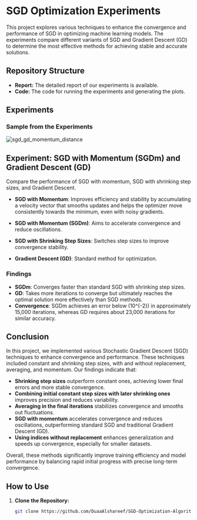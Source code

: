 # SGD Optimization Experiments

This project explores various techniques to enhance the convergence and performance of SGD in optimizing machine learning models. The experiments compare different variants of SGD and Gradient Descent (GD) to determine the most effective methods for achieving stable and accurate solutions.

## Repository Structure
- **Report:** The detailed report of our experiments is available.
- **Code:** The code for running the experiments and generating the plots.


## Experiments

### Sample from the Experiments

![sgd_gd_momentum_distance](https://github.com/user-attachments/assets/9b0f2491-6feb-4f54-bd73-818def71dddd)


## Experiment: SGD with Momentum (SGDm) and Gradient Descent (GD)

Compare the performance of SGD with momentum, SGD with shrinking step sizes, and Gradient Descent.
- **SGD with Momentum**: Improves efficiency and stability by accumulating a velocity vector that smooths updates and helps the optimizer move consistently towards the minimum, even with noisy gradients.

- **SGD with Momentum (SGDm)**: Aims to accelerate convergence and reduce oscillations.
- **SGD with Shrinking Step Sizes**: Switches step sizes to improve convergence stability.
- **Gradient Descent (GD)**: Standard method for optimization.

### Findings
- **SGDm**: Converges faster than standard SGD with shrinking step sizes.
- **GD**: Takes more iterations to converge but ultimately reaches the optimal solution more effectively than SGD methods.
- **Convergence**: SGDm achieves an error below \(10^{-2}\) in approximately 15,000 iterations, whereas GD requires about 23,000 iterations for similar accuracy.


## Conclusion
In this project, we implemented various Stochastic Gradient Descent (SGD) techniques to enhance convergence and performance. These techniques included constant and shrinking step sizes, with and without replacement, averaging, and momentum. Our findings indicate that:

- **Shrinking step sizes** outperform constant ones, achieving lower final errors and more stable convergence.
- **Combining initial constant step sizes with later shrinking ones** improves precision and reduces variability.
- **Averaging in the final iterations** stabilizes convergence and smooths out fluctuations.
- **SGD with momentum** accelerates convergence and reduces oscillations, outperforming standard SGD and traditional Gradient Descent (GD).
- **Using indices without replacement** enhances generalization and speeds up convergence, especially for smaller datasets.

Overall, these methods significantly improve training efficiency and model performance by balancing rapid initial progress with precise long-term convergence.



## How to Use
1. **Clone the Repository:**
   ```bash
   git clone https://github.com/DuaaAlshareef/SGD-Optimization-Algorithms.git

